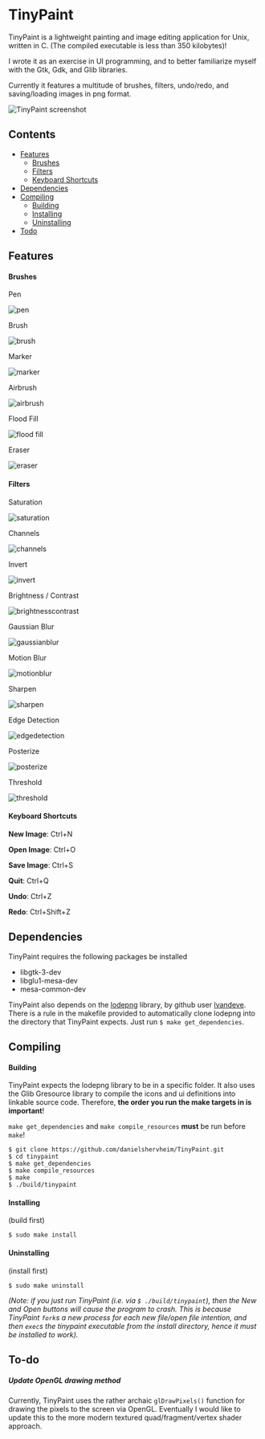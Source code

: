 # TinyPaint

TinyPaint is a lightweight painting and image editing application for Unix, written in C. (The compiled executable is less than 350 kilobytes)!

I wrote it as an exercise in UI programming, and to better familiarize myself with the Gtk, Gdk, and Glib libraries.

Currently it features a multitude of brushes, filters, undo/redo, and saving/loading images in png format.

![TinyPaint screenshot](https://i.imgur.com/CrieDeR.png)

## Contents

- [Features](#features)
    - [Brushes](#brushes)
    - [Filters](#filters)
    - [Keyboard Shortcuts](#keyboardshortcuts)
- [Dependencies](#dependencies)
- [Compiling](#compiling)
    - [Building](#building)
    - [Installing](#installing)
    - [Uninstalling](#uninstalling)
- [Todo](#todo)

<a name="features"></a>
## Features

<a name="brushes"></a>
#### Brushes

Pen

![pen](https://i.imgur.com/YcIyjX2.png)

Brush

![brush](https://i.imgur.com/Ly2U1h3.png)

Marker

![marker](https://i.imgur.com/JSwkGIX.png)

Airbrush

![airbrush](https://i.imgur.com/mUJrzzZ.png)

Flood Fill

![flood fill](https://i.imgur.com/pY4mipe.png)

Eraser

![eraser](https://i.imgur.com/y9dNTjl.png)

<a name="filters"></a>
#### Filters

Saturation

![saturation](https://i.imgur.com/a490B7Z.png)

Channels

![channels](https://i.imgur.com/NQqbb99.png)

Invert

![invert](https://i.imgur.com/jjtbpCh.png)

Brightness / Contrast

![brightnesscontrast](https://i.imgur.com/VY9Oort.png)

Gaussian Blur

![gaussianblur](https://i.imgur.com/I4ZUrcv.png)

Motion Blur

![motionblur](https://i.imgur.com/dJBZ5pN.png)

Sharpen

![sharpen](https://i.imgur.com/grHOXWD.png)

Edge Detection

![edgedetection](https://i.imgur.com/BlzKl5T.png)

Posterize

![posterize](https://i.imgur.com/quzt1qY.png)

Threshold

![threshold](https://i.imgur.com/aFZBgSx.png)

<a name="keyboardshortcuts"></a>
#### Keyboard Shortcuts

**New Image**: Ctrl+N

**Open Image**: Ctrl+O

**Save Image**: Ctrl+S

**Quit**: Ctrl+Q

**Undo**: Ctrl+Z

**Redo**: Ctrl+Shift+Z

<a name="dependencies"></a>
## Dependencies

TinyPaint requires the following packages be installed

- libgtk-3-dev
- libglu1-mesa-dev
- mesa-common-dev

TinyPaint also depends on the [lodepng](https://lodev.org/lodepng/) library, by github user [lvandeve](https://github.com/lvandeve/lodepng). There is a rule in the makefile provided to automatically clone lodepng into the directory that TinyPaint expects. Just run `$ make get_dependencies`.

<a name="compiling"></a>
## Compiling

<a name="building"></a>
#### Building

TinyPaint expects the lodepng library to be in a specific folder. It also uses the Glib Gresource library to compile the icons and ui definitions into linkable source code. Therefore, **the order you run the make targets in is important**!

`make get_dependencies` and `make compile_resources` **must** be run before `make`!

```
$ git clone https://github.com/danielshervheim/TinyPaint.git
$ cd tinypaint
$ make get_dependencies
$ make compile_resources
$ make
$ ./build/tinypaint
```

<a name="installing"></a>
#### Installing

(build first)

```
$ sudo make install
```

<a name="uninstalling"></a>
#### Uninstalling

(install first)

```
$ sudo make uninstall
```

*(Note: if you just run TinyPaint (i.e. via `$ ./build/tinypaint`), then the New and Open buttons will cause the program to crash. This is because TinyPaint `fork`s a new process for each new file/open file intention, and then `exec`s the tinypaint executable from the install directory, hence it must be installed to work).*

<a name="todo"></a>
## To-do

##### Update OpenGL drawing method
Currently, TinyPaint uses the rather archaic `glDrawPixels()` function for drawing the pixels to the screen via OpenGL. Eventually I would like to update this to the more modern textured quad/fragment/vertex shader approach.
